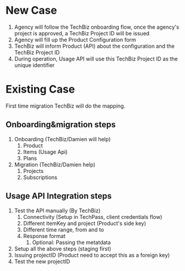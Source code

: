 # New Case

1. Agency will follow the TechBiz onboarding flow, once the agency's project is approved, a TechBiz Project ID will be issued
2. Agency will fill up the Product Configuration form
3. TechBiz will inform Product (API) about the configuration and the TechBiz Project ID
4. During operation, Usage API will use this TechBiz Project ID as the unique identifier

# Existing Case

First time migration TechBiz will do the mapping.

## Onboarding&migration steps

1. Onboarding (TechBiz/Damien will help)
   1. Product
   2. Items (Usage Api)
   3. Plans
2. Migration (TechBiz/Damien help)
   1. Projects
   2. Subscriptions

## Usage API Integration steps

1. Test the API manually (By TechBiz)
   1. Connectivity (Setup in TechPass, client credentials flow)
   2. Different itemKey and project (Product's side key)
   3. Different time range, from and to
   4. Response format
      1. Optional: Passing the metatdata
2. Setup all the above steps (staging first)
3. Issuing projectID (Product need to accept this as a foreign key)
4. Test the new projectID
